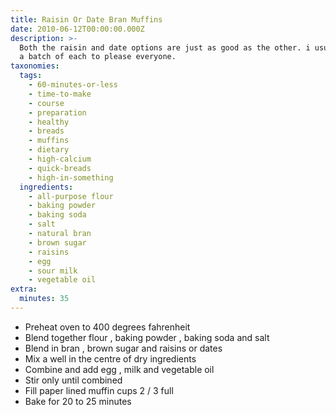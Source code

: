 ```yaml
---
title: Raisin Or Date Bran Muffins
date: 2010-06-12T00:00:00.000Z
description: >-
  Both the raisin and date options are just as good as the other. i usualy make
  a batch of each to please everyone.
taxonomies:
  tags:
    - 60-minutes-or-less
    - time-to-make
    - course
    - preparation
    - healthy
    - breads
    - muffins
    - dietary
    - high-calcium
    - quick-breads
    - high-in-something
  ingredients:
    - all-purpose flour
    - baking powder
    - baking soda
    - salt
    - natural bran
    - brown sugar
    - raisins
    - egg
    - sour milk
    - vegetable oil
extra:
  minutes: 35
---
```

 - Preheat oven to 400 degrees fahrenheit
 - Blend together flour , baking powder , baking soda and salt
 - Blend in bran , brown sugar and raisins or dates
 - Mix a well in the centre of dry ingredients
 - Combine and add egg , milk and vegetable oil
 - Stir only until combined
 - Fill paper lined muffin cups 2 / 3 full
 - Bake for 20 to 25 minutes
